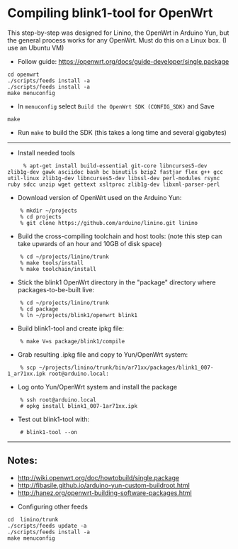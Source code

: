 Compiling blink1-tool for OpenWrt
=================================

This step-by-step was designed for Linino, the OpenWrt in Arduino Yun,
but the general process works for any OpenWrt.
Must do this on a Linux box.  (I use an Ubuntu VM)  


* Follow guide:
https://openwrt.org/docs/guide-developer/single.package

```
cd openwrt
./scripts/feeds install -a
./scripts/feeds install -a
make menuconfig  
```
* In `menuconfig` select `Build the OpenWrt SDK (CONFIG_SDK)` and Save

```
make
```

* Run `make` to build the SDK (this takes a long time and several gigabytes)


----------------------
* Install needed tools
```
     % apt-get install build-essential git-core libncurses5-dev zlib1g-dev gawk asciidoc bash bc binutils bzip2 fastjar flex g++ gcc util-linux zlib1g-dev libncurses5-dev libssl-dev perl-modules rsync ruby sdcc unzip wget gettext xsltproc zlib1g-dev libxml-parser-perl
```

* Download version of OpenWrt used on the Arduino Yun:
```
    % mkdir ~/projects
    % cd projects
    % git clone https://github.com/arduino/linino.git linino
```

* Build the cross-compiling toolchain and host tools:
(note this step can take upwards of an hour and 10GB of disk space)
```
    % cd ~/projects/linino/trunk
    % make tools/install
    % make toolchain/install
```

* Stick the blink1 OpenWrt directory in the "package" directory where packages-to-be-built live:
```
    % cd ~/projects/linino/trunk
    % cd package
    % ln ~/projects/blink1/openwrt blink1
```

* Build blink1-tool and create ipkg file:
```
    % make V=s package/blink1/compile
```

* Grab resulting .ipkg file and copy to Yun/OpenWrt system:
```
    % scp ~/projects/linino/trunk/bin/ar71xx/packages/blink1_007-1_ar71xx.ipk root@arduino.local:
```

* Log onto Yun/OpenWrt system and install the package
```
    % ssh root@arduino.local
    # opkg install blink1_007-1ar71xx.ipk
```

* Test out blink1-tool with:
```
    # blink1-tool --on
```


-------------------

Notes:
------
- http://wiki.openwrt.org/doc/howtobuild/single.package
- http://fibasile.github.io/arduino-yun-custom-buildroot.html
- http://hanez.org/openwrt-building-software-packages.html


* Configuring other feeds
```
cd  linino/trunk    
./scripts/feeds update -a
./scripts/feeds install -a
make menuconfig
```
